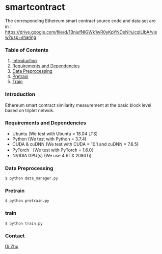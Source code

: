 # smartcontract

The corresponding Ethereum smart contract source code and data set are in：https://drive.google.com/file/d/1BniufNIGWk1wR0yKpYNDeNlhJcqlLlbA/view?usp=sharing
### Table of Contents
1. [Introduction](#introduction)
2. [Requirements and Dependencies](#requirements-and-dependencies)
3. [Data Preprocessing](#data_preprocessing)
4. [Pretrain](#pretrain)
5. [Train](#prain) 

### Introduction
Ethereum smart contract similarity measurement at the basic block level based on triplet netwok.

### Requirements and Dependencies
- Ubuntu (We test with Ubuntu = 18.04 LTS)
- Python (We test with Python = 3.7.4)
- CUDA & cuDNN (We test with CUDA = 10.1 and cuDNN = 7.6.5)
- PyTorch （We test with PyTorch = 1.6.0）
- NVIDIA GPU(s) (We use 4 RTX 2080Ti)



### Data Preprocessing



```
$ python data_manager.py
```

### Pretrain

```
$ python pretrain.py
```

### train

```
$ python train.py
```

### Contact
[Di Zhu](mailto:245563617@qq.com)

